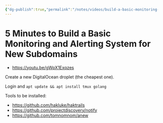 ```yaml
---
{"dg-publish":true,"permalink":"/notes/videos/build-a-basic-monitoring-and-alerting-system-for-new-subdomains/","dgHomeLink":true,"dgPassFrontmatter":false,"dgShowBacklinks":true,"dgShowLocalGraph":false}
---
```


# 5 Minutes to Build a Basic Monitoring and Alerting System for New Subdomains

- <https://youtu.be/gWpX1Exqzes>

Create a new DigitalOcean droplet (the cheapest one).

Login and `apt update && apt install tmux golang`

Tools to be installed:

- <https://github.com/hakluke/haktrails>
- <https://github.com/projectdiscovery/notify>
- <https://github.com/tomnomnom/anew>